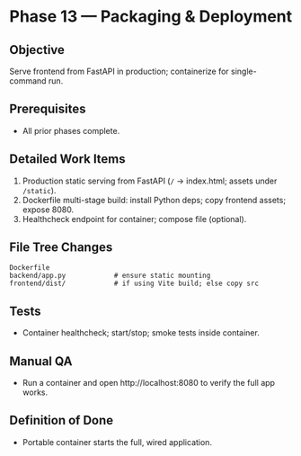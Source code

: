 # Phase 13 — Packaging & Deployment
## Objective
Serve frontend from FastAPI in production; containerize for single-command run.

## Prerequisites
- All prior phases complete.

## Detailed Work Items
1. Production static serving from FastAPI (`/` -> index.html; assets under `/static`).
2. Dockerfile multi-stage build: install Python deps; copy frontend assets; expose 8080.
3. Healthcheck endpoint for container; compose file (optional).

## File Tree Changes
```
Dockerfile
backend/app.py            # ensure static mounting
frontend/dist/            # if using Vite build; else copy src
```

## Tests
- Container healthcheck; start/stop; smoke tests inside container.

## Manual QA
- Run a container and open http://localhost:8080 to verify the full app works.

## Definition of Done
- Portable container starts the full, wired application.

